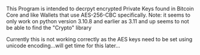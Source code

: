 This Program is intended to decrpyt encrypted Private Keys found in Bitcoin Core and like Wallets that use AES-256-CBC specifically.
Note: it seems to only work on python version 3.10.8 and earlier as 3.11 and up seems to not be able to find the "Crypto" library


Currently this is not working correctly as the AES keys need to be set using unicode encoding...will get time for this later...
